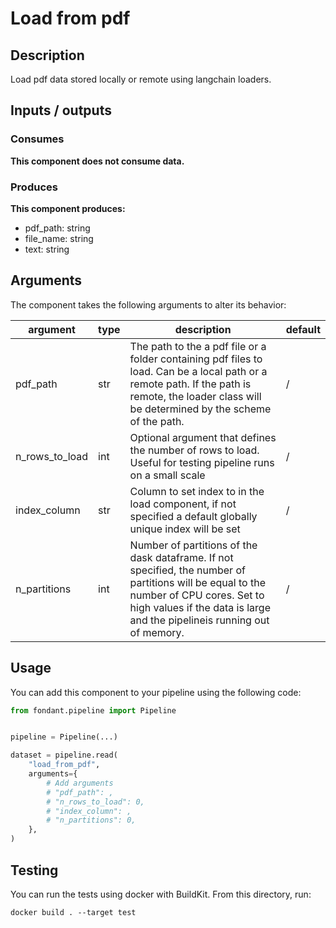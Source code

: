 # Load from pdf

<a id="load_from_pdf#description"></a>
## Description
Load pdf data stored locally or remote using langchain loaders.


<a id="load_from_pdf#inputs_outputs"></a>
## Inputs / outputs 

<a id="load_from_pdf#consumes"></a>
### Consumes 


**This component does not consume data.**


<a id="load_from_pdf#produces"></a>  
### Produces 
**This component produces:**

- pdf_path: string
- file_name: string
- text: string



<a id="load_from_pdf#arguments"></a>
## Arguments

The component takes the following arguments to alter its behavior:

| argument | type | description | default |
| -------- | ---- | ----------- | ------- |
| pdf_path | str | The path to the a pdf file or a folder containing pdf files to load. Can be a local path or a remote path. If the path is remote, the loader class will be determined by the scheme of the path. | / |
| n_rows_to_load | int | Optional argument that defines the number of rows to load. Useful for testing pipeline runs on a small scale | / |
| index_column | str | Column to set index to in the load component, if not specified a default globally unique index will be set | / |
| n_partitions | int | Number of partitions of the dask dataframe. If not specified, the number of partitions will be equal to the number of CPU cores. Set to high values if the data is large and the pipelineis running out of memory. | / |

<a id="load_from_pdf#usage"></a>
## Usage 

You can add this component to your pipeline using the following code:

```python
from fondant.pipeline import Pipeline


pipeline = Pipeline(...)

dataset = pipeline.read(
    "load_from_pdf",
    arguments={
        # Add arguments
        # "pdf_path": ,
        # "n_rows_to_load": 0,
        # "index_column": ,
        # "n_partitions": 0,
    },
)
```

<a id="load_from_pdf#testing"></a>
## Testing

You can run the tests using docker with BuildKit. From this directory, run:
```
docker build . --target test
```
